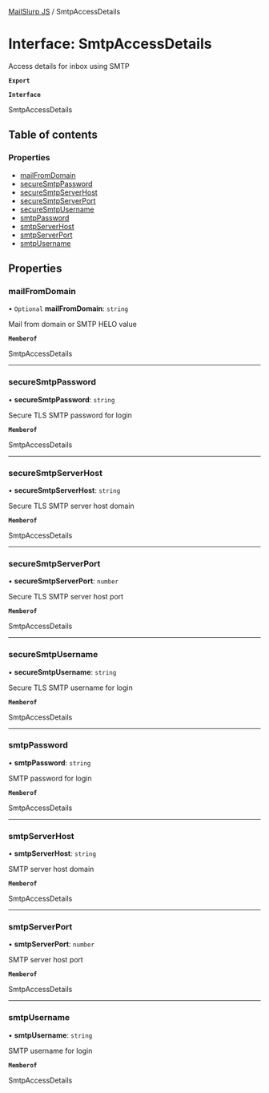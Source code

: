 [MailSlurp JS](../README.md) / SmtpAccessDetails

# Interface: SmtpAccessDetails

Access details for inbox using SMTP

**`Export`**

**`Interface`**

SmtpAccessDetails

## Table of contents

### Properties

- [mailFromDomain](SmtpAccessDetails.md#mailfromdomain)
- [secureSmtpPassword](SmtpAccessDetails.md#securesmtppassword)
- [secureSmtpServerHost](SmtpAccessDetails.md#securesmtpserverhost)
- [secureSmtpServerPort](SmtpAccessDetails.md#securesmtpserverport)
- [secureSmtpUsername](SmtpAccessDetails.md#securesmtpusername)
- [smtpPassword](SmtpAccessDetails.md#smtppassword)
- [smtpServerHost](SmtpAccessDetails.md#smtpserverhost)
- [smtpServerPort](SmtpAccessDetails.md#smtpserverport)
- [smtpUsername](SmtpAccessDetails.md#smtpusername)

## Properties

### mailFromDomain

• `Optional` **mailFromDomain**: `string`

Mail from domain or SMTP HELO value

**`Memberof`**

SmtpAccessDetails

___

### secureSmtpPassword

• **secureSmtpPassword**: `string`

Secure TLS SMTP password for login

**`Memberof`**

SmtpAccessDetails

___

### secureSmtpServerHost

• **secureSmtpServerHost**: `string`

Secure TLS SMTP server host domain

**`Memberof`**

SmtpAccessDetails

___

### secureSmtpServerPort

• **secureSmtpServerPort**: `number`

Secure TLS SMTP server host port

**`Memberof`**

SmtpAccessDetails

___

### secureSmtpUsername

• **secureSmtpUsername**: `string`

Secure TLS SMTP username for login

**`Memberof`**

SmtpAccessDetails

___

### smtpPassword

• **smtpPassword**: `string`

SMTP password for login

**`Memberof`**

SmtpAccessDetails

___

### smtpServerHost

• **smtpServerHost**: `string`

SMTP server host domain

**`Memberof`**

SmtpAccessDetails

___

### smtpServerPort

• **smtpServerPort**: `number`

SMTP server host port

**`Memberof`**

SmtpAccessDetails

___

### smtpUsername

• **smtpUsername**: `string`

SMTP username for login

**`Memberof`**

SmtpAccessDetails
